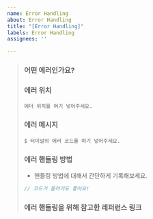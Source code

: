 ```yaml
---
name: Error Handling
about: Error Handling
title: "[Error Handling]"
labels: Error Handling
assignees: ''

---
```


> ### 어떤 에러인가요?
> 
> ### 에러 위치
> ```
> 에더 위치를 여기 넣어주세요.
> ```
> ### 에러 메시지
> ```shell
> $ 터미널의 에러 코드를 여기 넣어주세요.
> ```
> 
> ### 에러 핸들링 방법
> * 핸들링 방법에 대해서 간단하게 기록해보세요.
> 
> ```js
> // 코드가 들어가도 좋아요!
> ```
> 
> ### 에러 핸들링을 위해 참고한 레퍼런스 링크
>
